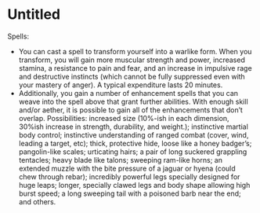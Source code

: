 # Untitled

Spells:

- You can cast a spell to transform yourself into a warlike form. When you transform, you will gain more muscular strength and power, increased stamina, a resistance to pain and fear, and an increase in impulsive rage and destructive instincts (which cannot be fully suppressed even with your mastery of anger). A typical expenditure lasts 20 minutes.
- Additionally, you gain a number of enhancement spells that you can weave into the spell above that grant further abilities. With enough skill and/or aether, it is possible to gain all of the enhancements that don’t overlap. Possibilities: increased size (10%-ish in each dimension, 30%ish increase in strength, durability, and weight.); instinctive martial body control; instinctive understanding of ranged combat (cover, wind, leading a target, etc); thick, protective hide, loose like a honey badger’s; pangolin-like scales; urticating hairs; a pair of long suckered grappling tentacles; heavy blade like talons; sweeping ram-like horns; an extended muzzle with the bite pressure of a jaguar or hyena (could chew through rebar); incredibly powerful legs specially designed for huge leaps; longer, specially clawed legs and body shape allowing high burst speed; a long sweeping tail with a poisoned barb near the end; and others.